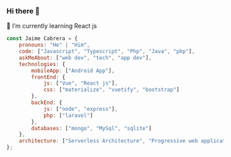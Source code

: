 ### Hi there 👋

<!--
**JaimeCabrera/JaimeCabrera** is a ✨ _special_ ✨ repository because its `README.md` (this file) appears on your GitHub profile.

Here are some ideas to get you started:

- 🔭 I’m currently working on ...
- 🌱 I’m currently learning ...
- 👯 I’m looking to collaborate on ...
- 🤔 I’m looking for help with ...
- 💬 Ask me about ...
- 📫 How to reach me: ...
- 😄 Pronouns: ...
- ⚡ Fun fact: ...
-->
🌱 I’m currently learning React js
```javascript
const Jaime Cabrera = {
    pronouns: "He" | "Him",
    code: ["Javascript", "Typescript", "Php", "Java", "php"],
    askMeAbout: ["web dev", "tech", "app dev"],
    technologies: {
        mobileApp: ["Android App"],
        frontEnd: {
            js: ["Vue", "React js"],
            css: ["materialize", "vuetify", "bootstrap"]
        },
        backEnd: {
            js: ["node", "express"],
            php: ["laravel"]
        },
        databases: ["mongo", "MySql", "sqlite"]
    },
    architecture: ["Serverless Architecture", "Progressive web applications", "Single page applications"],
};
```
